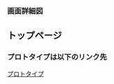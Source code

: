 ### 画面詳細図 ###
## トップページ 
### プロトタイプは以下のリンク先
[プロトタイプ](https://www.figma.com/file/oflgfYSVRXADXfqshS8aJk/Untitled?node-id=0%3A1)
